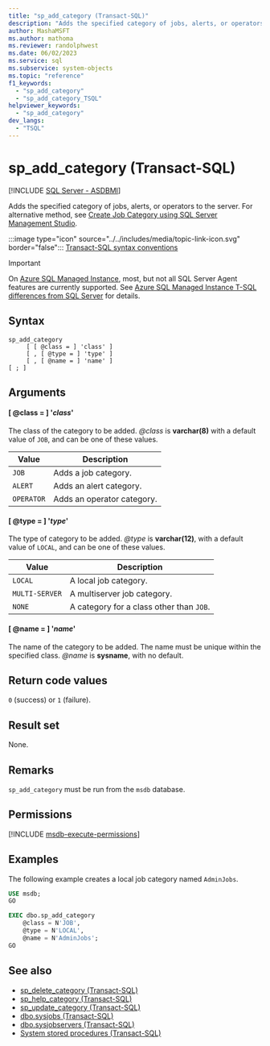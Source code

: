 ```yaml
---
title: "sp_add_category (Transact-SQL)"
description: "Adds the specified category of jobs, alerts, or operators to the server."
author: MashaMSFT
ms.author: mathoma
ms.reviewer: randolphwest
ms.date: 06/02/2023
ms.service: sql
ms.subservice: system-objects
ms.topic: "reference"
f1_keywords:
  - "sp_add_category"
  - "sp_add_category_TSQL"
helpviewer_keywords:
  - "sp_add_category"
dev_langs:
  - "TSQL"
---
```

# sp_add_category (Transact-SQL)

[!INCLUDE [SQL Server - ASDBMI](../../includes/applies-to-version/sql-asdbmi.md)]

Adds the specified category of jobs, alerts, or operators to the server. For alternative method, see [Create Job Category using SQL Server Management Studio](../../ssms/agent/create-a-job-category.md).

:::image type="icon" source="../../includes/media/topic-link-icon.svg" border="false"::: [Transact-SQL syntax conventions](../../t-sql/language-elements/transact-sql-syntax-conventions-transact-sql.md)

> [!IMPORTANT]  
> On [Azure SQL Managed Instance](/azure/sql-database/sql-database-managed-instance), most, but not all SQL Server Agent features are currently supported. See [Azure SQL Managed Instance T-SQL differences from SQL Server](/azure/sql-database/sql-database-managed-instance-transact-sql-information#sql-server-agent) for details.

## Syntax

```syntaxsql
sp_add_category
     [ [ @class = ] 'class' ]
     [ , [ @type = ] 'type' ]
     [ , [ @name = ] 'name' ]
[ ; ]
```

## Arguments

#### [ @class = ] '*class*'

The class of the category to be added. *@class* is **varchar(8)** with a default value of `JOB`, and can be one of these values.

| Value | Description |
| --- | --- |
| `JOB` | Adds a job category. |
| `ALERT` | Adds an alert category. |
| `OPERATOR` | Adds an operator category. |

#### [ @type = ] '*type*'

The type of category to be added. *@type* is **varchar(12)**, with a default value of `LOCAL`, and can be one of these values.

| Value | Description |
| --- | --- |
| `LOCAL` | A local job category. |
| `MULTI-SERVER` | A multiserver job category. |
| `NONE` | A category for a class other than `JOB`. |

#### [ @name = ] '*name*'

The name of the category to be added. The name must be unique within the specified class. *@name* is **sysname**, with no default.

## Return code values

`0` (success) or `1` (failure).

## Result set

None.

## Remarks

`sp_add_category` must be run from the `msdb` database.

## Permissions

[!INCLUDE [msdb-execute-permissions](../../includes/msdb-execute-permissions.md)]

## Examples

The following example creates a local job category named `AdminJobs`.

```sql
USE msdb;
GO

EXEC dbo.sp_add_category
    @class = N'JOB',
    @type = N'LOCAL',
    @name = N'AdminJobs';
GO
```

## See also

- [sp_delete_category (Transact-SQL)](sp-delete-category-transact-sql.md)
- [sp_help_category (Transact-SQL)](sp-help-category-transact-sql.md)
- [sp_update_category (Transact-SQL)](sp-update-category-transact-sql.md)
- [dbo.sysjobs (Transact-SQL)](../system-tables/dbo-sysjobs-transact-sql.md)
- [dbo.sysjobservers (Transact-SQL)](../system-tables/dbo-sysjobservers-transact-sql.md)
- [System stored procedures (Transact-SQL)](system-stored-procedures-transact-sql.md)
